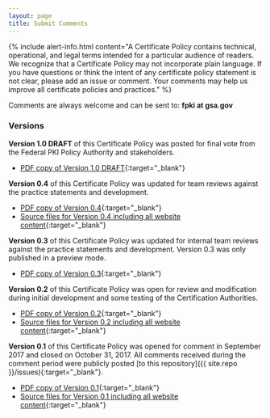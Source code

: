 ```yaml
---
layout: page
title: Submit Comments
---
```

{% include alert-info.html content="A Certificate Policy contains technical, operational, and legal terms intended for a particular audience of readers.  We recognize that a Certificate Policy may not incorporate plain language.  If you have questions or think the intent of any certificate policy statement is not clear, please add an issue or comment. Your comments may help us improve all certificate policies and practices." %}

Comments are always welcome and can be sent to: **fpki at gsa.gov**

### Versions

**Version 1.0 DRAFT** of this Certificate Policy was posted for final vote from the Federal PKI Policy Authority and stakeholders.  

- [PDF copy of Version 1.0 DRAFT](https://github.com/uspki/policies/blob/master/assets/docs/US_Federal_Public_Trust_TLS_Certificate_Policy_v1_0_draft.pdf){:target="_blank"}

**Version 0.4** of this Certificate Policy was updated for team reviews against the practice statements and development.  

- [PDF copy of Version 0.4](https://github.com/uspki/policies/blob/v0.4/assets/docs/US_Federal_Public_Trust_TLS_Certificate_Policy_v0_4.pdf){:target="_blank"}
- [Source files for Version 0.4 including all website content](https://github.com/uspki/policies/releases/tag/v0.4){:target="_blank"}

**Version 0.3** of this Certificate Policy was updated for internal team reviews against the practice statements and development.  Version 0.3 was only published in a preview mode.
- [PDF copy of Version 0.3](https://github.com/uspki/policies/blob/master/assets/docs/US_Federal_Public_Trust_TLS_Certificate_Policy_v0_3.pdf){:target="_blank"}

**Version 0.2** of this Certificate Policy was open for review and modification during initial development and some testing of the Certification Authorities.

- [PDF copy of Version 0.2](https://github.com/uspki/policies/blob/v0.2/assets/docs/US_Federal_Public_Trust_TLS_Certificate_Policy_v0_2.pdf){:target="_blank"}
- [Source files for Version 0.2 including all website content](https://github.com/uspki/policies/releases/tag/v0.2){:target="_blank"}

**Version 0.1** of this Certificate Policy was opened for comment in September 2017 and closed on October 31, 2017.  All comments received during the comment period were publicly posted [to this repository]({{ site.repo }}/issues){:target="_blank"}.

- [PDF copy of Version 0.1](https://github.com/uspki/policies/blob/v0.1/assets/docs/Federal_Public_Trust_Device_PKI_Certificate_Policy_Draft_v0_1_September2017.pdf){:target="_blank"}
- [Source files for Version 0.1 including all website content](https://github.com/uspki/policies/releases/tag/v0.1){:target="_blank"}
